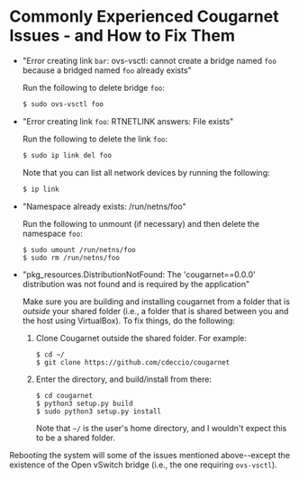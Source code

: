 # Commonly Experienced Cougarnet Issues - and How to Fix Them

 - "Error creating link `bar`: ovs-vsctl: cannot create a bridge named `foo`
   because a bridged named `foo` already exists"

   Run the following to delete bridge `foo`:
   ```bash
   $ sudo ovs-vsctl foo
   ```
 - "Error creating link `foo`: RTNETLINK answers: File exists"

   Run the following to delete the link `foo`:
   ```bash
   $ sudo ip link del foo
   ```
   Note that you can list all network devices by running the following:
   ```bash
   $ ip link
   ```
 - "Namespace already exists: /run/netns/foo"

   Run the following to unmount (if necessary) and then delete the namespace
   `foo`:
   ```
   $ sudo umount /run/netns/foo
   $ sudo rm /run/netns/foo
   ```

 - "pkg\_resources.DistributionNotFound: The 'cougarnet==0.0.0' distribution
   was not found and is required by the application"

   Make sure you are building and installing cougarnet from a folder that is
   _outside_ your shared folder (i.e., a folder that is shared between you and
   the host using VirtualBox).  To fix things, do the following:

   1. Clone Cougarnet outside the shared folder.  For example:
      ```
      $ cd ~/
      $ git clone https://github.com/cdeccio/cougarnet
      ```

   2. Enter the directory, and build/install from there:
      ```
      $ cd cougarnet
      $ python3 setup.py build
      $ sudo python3 setup.py install
      ```
      Note that `~/` is the user's home directory, and I wouldn't expect this
      to be a shared folder.

Rebooting the system will some of the issues mentioned above--except the
existence of the Open vSwitch bridge (i.e., the one requiring `ovs-vsctl`).
